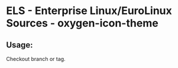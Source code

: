 # ELS - Enterprise Linux/EuroLinux Sources - oxygen-icon-theme 
## Usage:
  Checkout branch or tag.
